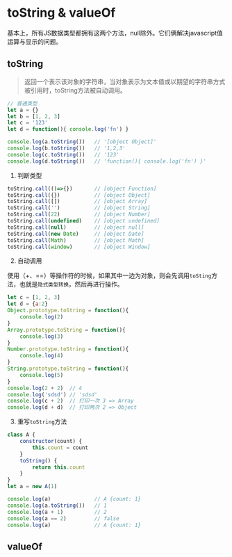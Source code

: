 # toString & valueOf

基本上，所有JS数据类型都拥有这两个方法，null除外。它们俩解决javascript值运算与显示的问题。

## toString

> 返回一个表示该对象的字符串，当对象表示为文本值或以期望的字符串方式被引用时，toString方法被自动调用。

```js
// 普通类型
let a = {}
let b = [1, 2, 3]
let c = '123'
let d = function(){ console.log('fn') }

console.log(a.toString())   // '[object Object]'
console.log(b.toString())   // '1,2,3'
console.log(c.toString())   // '123'
console.log(d.toString())   // 'function(){ console.log('fn') }'
```

1. 判断类型

```js
toString.call(()=>{})       // [object Function]
toString.call({})           // [object Object]
toString.call([])           // [object Array]
toString.call('')           // [object String]
toString.call(22)           // [object Number]
toString.call(undefined)    // [object undefined]
toString.call(null)         // [object null]
toString.call(new Date)     // [object Date]
toString.call(Math)         // [object Math]
toString.call(window)       // [object Window]
```

2. 自动调用

使用（+、==）等操作符的时候，如果其中一边为对象，则会先调用`toSting`方法，也就是`隐式类型转换`，然后再进行操作。

```js
let c = [1, 2, 3]
let d = {a:2}
Object.prototype.toString = function(){
    console.log(2)
}
Array.prototype.toString = function(){
    console.log(3)
}
Number.prototype.toString = function(){
    console.log(4)
}
String.prototype.toString = function(){
    console.log(5)
}
console.log(2 + 2)  // 4
console.log('sdsd') // 'sdsd'
console.log(c + 2)  // 打印一次 3 => Array
console.log(d + d)  // 打印两次 2 => Object
```

3. 重写`toString`方法

```js
class A {
    constructor(count) {
        this.count = count
    }
    toString() {
        return this.count
    }
}
let a = new A(1)

console.log(a)              // A {count: 1}
console.log(a.toString())   // 1
console.log(a + 1)          // 2
console.log(a == 2)         // false
console.log(a)              // A {count: 1}
```

## valueOf
